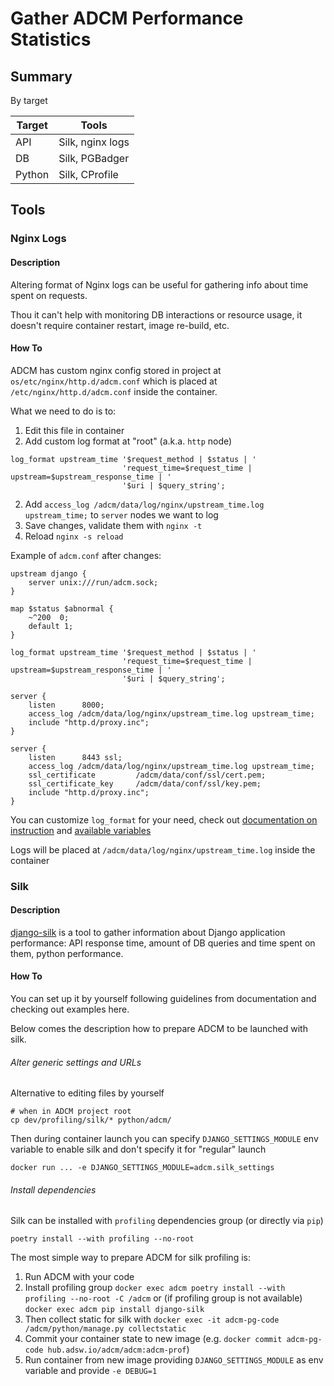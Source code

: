 # Gather ADCM Performance Statistics

## Summary

By target

| Target | Tools            |
|--------|------------------|
| API    | Silk, nginx logs |
| DB     | Silk, PGBadger   |
| Python | Silk, CProfile   |

## Tools

### Nginx Logs

#### Description

Altering format of Nginx logs can be useful for gathering info about time spent on requests.

Thou it can't help with monitoring DB interactions or resource usage, 
it doesn't require container restart, image re-build, etc.

#### How To

ADCM has custom nginx config stored in project at `os/etc/nginx/http.d/adcm.conf`
which is placed at `/etc/nginx/http.d/adcm.conf` inside the container.

What we need to do is to:
1. Edit this file in container
2. Add custom log format at "root" (a.k.a. `http` node)
```
log_format upstream_time '$request_method | $status | '
                         'request_time=$request_time | upstream=$upstream_response_time | '
                         '$uri | $query_string';
```
2. Add `access_log /adcm/data/log/nginx/upstream_time.log upstream_time;`
   to `server` nodes we want to log
3. Save changes, validate them with `nginx -t`
4. Reload `nginx -s reload`

Example of `adcm.conf` after changes:
```text
upstream django {
    server unix:///run/adcm.sock; 
}

map $status $abnormal {
    ~^200  0;
    default 1;
}

log_format upstream_time '$request_method | $status | '
                         'request_time=$request_time | upstream=$upstream_response_time | '
                         '$uri | $query_string';

server {
    listen      8000;
    access_log /adcm/data/log/nginx/upstream_time.log upstream_time;
    include "http.d/proxy.inc";
}

server {
    listen      8443 ssl;
    access_log /adcm/data/log/nginx/upstream_time.log upstream_time;
    ssl_certificate         /adcm/data/conf/ssl/cert.pem;
    ssl_certificate_key     /adcm/data/conf/ssl/key.pem;    
    include "http.d/proxy.inc";
}
```

You can customize `log_format` for your need, check out
[documentation on instruction](https://nginx.org/en/docs/http/ngx_http_log_module.html#log_format) 
and [available variables](https://nginx.org/en/docs/http/ngx_http_core_module.html#var_status)

Logs will be placed at `/adcm/data/log/nginx/upstream_time.log` inside the container

### Silk

#### Description

[django-silk](https://github.com/jazzband/django-silk) 
is a tool to gather information about Django application performance:
API response time, amount of DB queries and time spent on them, python performance.

#### How To

You can set up it by yourself following guidelines from documentation
and checking out examples here.

Below comes the description how to prepare ADCM to be launched with silk.

###### Alter generic settings and URLs

Alternative to editing files by yourself

```shell
# when in ADCM project root
cp dev/profiling/silk/* python/adcm/
```

Then during container launch you can specify `DJANGO_SETTINGS_MODULE` env variable to enable silk
and don't specify it for "regular" launch

```shell
docker run ... -e DJANGO_SETTINGS_MODULE=adcm.silk_settings
```

###### Install dependencies

Silk can be installed with `profiling` dependencies group (or directly via `pip`)

```shell
poetry install --with profiling --no-root
```

The most simple way to prepare ADCM for silk profiling is: 

1. Run ADCM with your code
2. Install profiling group `docker exec adcm poetry install --with profiling --no-root -C /adcm`
   or (if profiling group is not available) `docker exec adcm pip install django-silk`
3. Then collect static for silk with `docker exec -it adcm-pg-code /adcm/python/manage.py collectstatic`
4. Commit your container state to new image (e.g. `docker commit adcm-pg-code hub.adsw.io/adcm/adcm:adcm-prof`)
5. Run container from new image providing `DJANGO_SETTINGS_MODULE` as env variable
   and provide `-e DEBUG=1`
